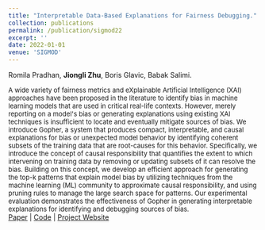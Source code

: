 ```yaml
---
title: "Interpretable Data-Based Explanations for Fairness Debugging."
collection: publications
permalink: /publication/sigmod22
excerpt: ''
date: 2022-01-01
venue: 'SIGMOD'
---
```

Romila Pradhan, **Jiongli Zhu**, Boris Glavic, Babak Salimi.<br>

<font size=2>A wide variety of fairness metrics and eXplainable Artificial Intelligence (XAI) approaches have been proposed in the literature to identify bias in machine learning models that are used in critical real-life contexts. However, merely reporting on a model's bias or generating explanations using existing XAI techniques is insufficient to locate and eventually mitigate sources of bias. We introduce Gopher, a system that produces compact, interpretable, and causal explanations for bias or unexpected model behavior by identifying coherent subsets of the training data that are root-causes for this behavior. Specifically, we introduce the concept of causal responsibility that quantifies the extent to which intervening on training data by removing or updating subsets of it can resolve the bias. Building on this concept, we develop an efficient approach for generating the top-k patterns that explain model bias by utilizing techniques from the machine learning (ML) community to approximate causal responsibility, and using pruning rules to manage the large search space for patterns. Our experimental evaluation demonstrates the effectiveness of Gopher in generating interpretable explanations for identifying and debugging sources of bias.</font>
<br>
[Paper](https://dl.acm.org/doi/10.1145/3514221.3517886) | [Code](https://github.com/romilapradhan/gopher) | [Project Website](https://gopher-sys.github.io/)